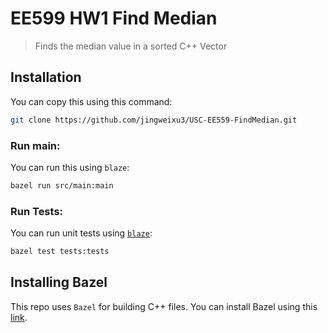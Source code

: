 # EE599 HW1 Find Median
> Finds the median value in a sorted C++ Vector

## Installation

You can copy this using this command:

```bash
git clone https://github.com/jingweixu3/USC-EE559-FindMedian.git
```

### Run main:

You can run this using `blaze`:

```bash
bazel run src/main:main
```

### Run Tests:
You can run unit tests using [`blaze`](#installing-bazel):

```bash
bazel test tests:tests
```

## Installing Bazel
This repo uses `Bazel` for building C++ files.
You can install Bazel using this [link](https://docs.bazel.build/versions/master/install.html).
